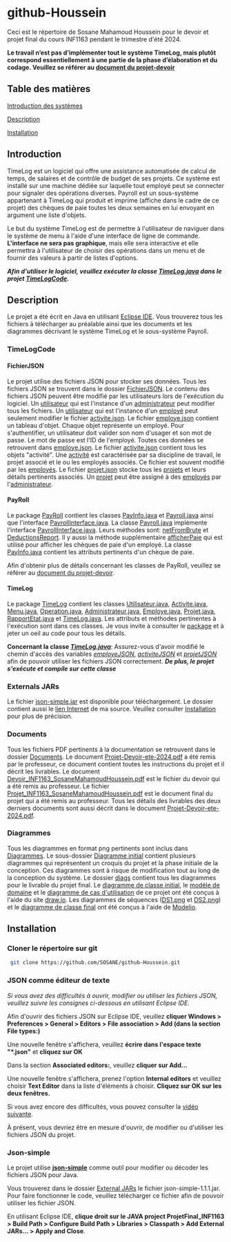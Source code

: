 # github-Houssein
Ceci est le répertoire de Sosane Mahamoud Houssein pour le devoir et projet final du cours INF1163 pendant le trimestre d'été 2024.

**Le travail n’est pas d’implémenter tout le système TimeLog, mais plutôt correspond essentiellement à une partie de la phase d’élaboration et du codage. Veuillez se référer au [document du projet-devoir](https://github.com/SOSANE/github-Houssein/blob/main/Documents/Projet-Devoir-ete-2024.pdf)**

## Table des matières
[Introduction des systèmes](#introduction)

[Description](#description)

[Installation](#installation)

## Introduction 
TimeLog est un logiciel qui offre une assistance automatisée de calcul de temps, de salaires et de contrôle de budget de ses projets. Ce système est installé sur une machine dédiée sur laquelle tout employé peut se connecter pour signaler des opérations diverses.
Payroll est un sous-système appartenant à TimeLog qui produit et imprime (affiche dans le cadre de ce projet) des chèques de paie toutes les deux semaines en lui envoyant en argument une liste d'objets. 

Le but du système TimeLog est de permettre à l'utilisateur de naviguer dans le système de menu à l'aide d'une interface de ligne de commande. **L'interface ne sera pas graphique**, mais elle sera interactive et elle permettra à l'utilisateur de choisir des opérations dans un menu et de fournir des valeurs à partir de listes d'options.

  ***Afin d'utiliser le logiciel, veuillez exécuter la classe [TimeLog.java](https://github.com/SOSANE/github-Houssein/blob/main/TimeLogCode/src/TimeLog/TimeLog.java) dans le projet [TimeLogCode](https://github.com/SOSANE/github-Houssein/tree/main/TimeLogCode).***

## Description
Le projet a été écrit en Java en utilisant [Eclipse IDE](https://eclipseide.org/). Vous trouverez tous les fichiers à télécharger au préalable ainsi que les documents et les diagrammes décrivant le système TimeLog et le sous-système Payroll. 

### TimeLogCode
#### FichierJSON
Le projet utilise des fichiers JSON pour stocker ses données. Tous les fichiers JSON se trouvent dans le dossier [FichierJSON](https://github.com/SOSANE/github-Houssein/tree/main/TimeLogCode/src/FichierJSON). Le contenu des fichiers JSON peuvent être modifié par les utilisateurs lors de l'exécution du logiciel. Un [utilisateur](https://github.com/SOSANE/github-Houssein/blob/main/TimeLogCode/src/TimeLog/Utilisateur.java) qui est l'instance d'un [administrateur](https://github.com/SOSANE/github-Houssein/blob/main/TimeLogCode/src/TimeLog/Administrateur.java) peut modifier tous les fichiers. Un [utilisateur](https://github.com/SOSANE/github-Houssein/blob/main/TimeLogCode/src/TimeLog/Utilisateur.java) qui est l'instance d'un [employé](https://github.com/SOSANE/github-Houssein/blob/main/TimeLogCode/src/TimeLog/Employe.java) peut seulement modifier le fichier [activite.json](https://github.com/SOSANE/github-Houssein/blob/main/TimeLogCode/src/FichierJSON/activite.json). Le fichier [employe.json](https://github.com/SOSANE/github-Houssein/blob/main/TimeLogCode/src/FichierJSON/employe.json) contient un tableau d'objet. Chaque objet représente un employé. Pour s'authentifier, un utilisateur doit valider son nom d'usager et son mot de passe. Le mot de passe est l'ID de l'employé. Toutes ces données se retrouvent dans [employe.json](https://github.com/SOSANE/github-Houssein/blob/main/TimeLogCode/src/FichierJSON/employe.json). Le fichier [activite.json](https://github.com/SOSANE/github-Houssein/blob/main/TimeLogCode/src/FichierJSON/activite.json) contient tous les objets "activité". Une [activité](https://github.com/SOSANE/github-Houssein/blob/main/TimeLogCode/src/TimeLog/Activite.java) est caractérisée par sa discipline de travail, le projet associé et le ou les employés associés. Ce fichier est souvent modifié par les [employés](https://github.com/SOSANE/github-Houssein/blob/main/TimeLogCode/src/TimeLog/Employe.java). Le fichier [projet.json](https://github.com/SOSANE/github-Houssein/blob/main/TimeLogCode/src/FichierJSON/projet.json) stocke tous les [projets](https://github.com/SOSANE/github-Houssein/blob/main/TimeLogCode/src/TimeLog/Projet.java) et leurs détails pertinents associés. Un [projet](https://github.com/SOSANE/github-Houssein/blob/main/TimeLogCode/src/TimeLog/Projet.java) peut être assigné à des [employés](https://github.com/SOSANE/github-Houssein/blob/main/TimeLogCode/src/TimeLog/Employe.java) par l'[administrateur](https://github.com/SOSANE/github-Houssein/blob/main/TimeLogCode/src/TimeLog/Administrateur.java).

#### PayRoll
Le package [PayRoll](https://github.com/SOSANE/github-Houssein/tree/main/TimeLogCode/src/PayRoll) contient les classes [PayInfo.java](https://github.com/SOSANE/github-Houssein/blob/main/TimeLogCode/src/PayRoll/PayInfo.java) et [Payroll.java](https://github.com/SOSANE/github-Houssein/blob/main/TimeLogCode/src/PayRoll/Payroll.java) ainsi que l'interface [PayrollInterface.java](https://github.com/SOSANE/github-Houssein/blob/main/TimeLogCode/src/PayRoll/PayrollInterface.java). La classe [Payroll.java](https://github.com/SOSANE/github-Houssein/blob/main/TimeLogCode/src/PayRoll/Payroll.java) implémente l'interface [PayrollInterface.java](https://github.com/SOSANE/github-Houssein/blob/main/TimeLogCode/src/PayRoll/PayrollInterface.java). Leurs méthodes sont: [netFromBrute](https://github.com/SOSANE/github-Houssein/blob/main/TimeLogCode/src/PayRoll/Payroll.java#L27) et [DeductionsReport](https://github.com/SOSANE/github-Houssein/blob/main/TimeLogCode/src/PayRoll/Payroll.java#L33). Il y aussi la méthode supplémentaire [afficherPaie](https://github.com/SOSANE/github-Houssein/blob/main/TimeLogCode/src/PayRoll/Payroll.java#L10) qui est utilisé pour afficher les chèques de paie d'un employé. La classe [PayInfo.java](https://github.com/SOSANE/github-Houssein/blob/main/TimeLogCode/src/PayRoll/PayInfo.java) contient les attributs pertinents d'un chèque de paie.


Afin d'obtenir plus de détails concernant les classes de PayRoll, veuillez se référer au [document du projet-devoir](https://github.com/SOSANE/github-Houssein/blob/main/Documents/Projet-Devoir-ete-2024.pdf).

#### TimeLog
Le package [TimeLog](https://github.com/SOSANE/github-Houssein/tree/main/TimeLogCode/src/TimeLog) contient les classes [Utilisateur.java](https://github.com/SOSANE/github-Houssein/blob/main/TimeLogCode/src/TimeLog/Utilisateur.java), [Activite.java](https://github.com/SOSANE/github-Houssein/blob/main/TimeLogCode/src/TimeLog/Activite.java), [Menu.java](https://github.com/SOSANE/github-Houssein/blob/main/TimeLogCode/src/TimeLog/Menu.java), [Operation.java](https://github.com/SOSANE/github-Houssein/blob/main/TimeLogCode/src/TimeLog/Operation.java), [Administrateur.java](https://github.com/SOSANE/github-Houssein/blob/main/TimeLogCode/src/TimeLog/Administrateur.java), [Employe.java](https://github.com/SOSANE/github-Houssein/blob/main/TimeLogCode/src/TimeLog/Employe.java), [Projet.java](https://github.com/SOSANE/github-Houssein/blob/main/TimeLogCode/src/TimeLog/Projet.java), [RapportEtat.java](https://github.com/SOSANE/github-Houssein/blob/main/TimeLogCode/src/TimeLog/RapportEtat.java) et [TimeLog.java](https://github.com/SOSANE/github-Houssein/blob/main/TimeLogCode/src/TimeLog/TimeLog.java). Les attributs et méthodes pertinentes à l'exécution sont dans ces classes. Je vous invite à consulter le [package](https://github.com/SOSANE/github-Houssein/tree/main/TimeLogCode/src/TimeLog) et à jeter un oeil au code pour tous les détails.

**Concernant la classe *[TimeLog.java](https://github.com/SOSANE/github-Houssein/blob/main/TimeLogCode/src/TimeLog/TimeLog.java)***: Assurez-vous d'avoir modifié le chemin d'accès des variables *[employeJSON](https://github.com/SOSANE/github-Houssein/blob/main/TimeLogCode/src/TimeLog/TimeLog.java#L18)*, *[activiteJSON](https://github.com/SOSANE/github-Houssein/blob/main/TimeLogCode/src/TimeLog/TimeLog.java#L20)* et *[projetJSON](https://github.com/SOSANE/github-Houssein/blob/main/TimeLogCode/src/TimeLog/TimeLog.java#L19)* afin de pouvoir utiliser les fichiers JSON correctement. ***De plus, le projet s'exécute et compile sur cette classe***

### Externals JARs
Le fichier [json-simple.jar](https://github.com/SOSANE/github-Houssein/blob/main/External%20JARs/json-simple-1.1.1.jar) est disponible pour téléchargement. Le dossier contient aussi le [lien Internet](https://github.com/SOSANE/github-Houssein/blob/main/External%20JARs/Lien%20internet%20de%20JSON%20simple.url) de ma source. Veuillez consulter [Installation](#installation) pour plus de précision.

### Documents
Tous les fichiers PDF pertinents à la documentation se retrouvent dans le dossier [Documents](https://github.com/SOSANE/github-Houssein/tree/main/Documents). Le document [Projet-Devoir-ete-2024.pdf](https://github.com/SOSANE/github-Houssein/blob/main/Documents/Projet-Devoir-ete-2024.pdf) a été remis par le professeur, ce document contient toutes les instructions du projet et il décrit les livrables. Le document [Devoir_INF1163_SosaneMahamoudHoussein.pdf](https://github.com/SOSANE/github-Houssein/blob/main/Documents/Devoir_INF1163_SosaneMahamoudHoussein.pdf) est le fichier du devoir qui a été remis au professeur. Le fichier [Projet_INF1163_SosaneMahamoudHoussein.pdf](https://github.com/SOSANE/github-Houssein/blob/main/Documents/Projet_INF1163_SosaneMahamoudHoussein.pdf) est le document final du projet qui a été remis au professeur. Tous les détails des livrables des deux derniers documents sont aussi décrit dans le document [Projet-Devoir-ete-2024.pdf](https://github.com/SOSANE/github-Houssein/blob/main/Documents/Projet-Devoir-ete-2024.pdf).

### Diagrammes
Tous les diagrammes en format png pertinents sont inclus dans [Diagrammes](https://github.com/SOSANE/github-Houssein/tree/main/Diagrammes). Le sous-dossier [Diagramme initial](https://github.com/SOSANE/github-Houssein/tree/main/Diagrammes/Diagramme%20initial) contient plusieurs diagrammes qui représentent un croquis du projet et la phase initiale de la conception. Ces diagrammes sont à risque de modification tout au long de la conception du système. Le dossier [diags](https://github.com/SOSANE/github-Houssein/tree/main/Diagrammes/diags) contient tous les diagrammes pour le livrable du projet final. Le [diagramme de classe initial](https://github.com/SOSANE/github-Houssein/blob/main/Diagrammes/Diagramme%20initial/TimeLog-Diagramme-Diagramme%20de%20classe%20initial.drawio.png), le [modèle de domaine](https://github.com/SOSANE/github-Houssein/blob/main/Diagrammes/diags/modeleDuDomaine.png) et le [diagramme de cas d'utilisation](https://github.com/SOSANE/github-Houssein/blob/main/Diagrammes/Diagramme%20initial/TimeLog-Diagramme-Cas%20d'utilisation.drawio.png) de ce projet ont été conçus à l'aide du site [draw.io](https://app.diagrams.net/). Les diagrammes de séquences ([DS1.png](https://github.com/SOSANE/github-Houssein/blob/main/Diagrammes/diags/DS1.png) et [DS2.png](https://github.com/SOSANE/github-Houssein/blob/main/Diagrammes/diags/DS2.png)) et le [diagramme de classe final](https://github.com/SOSANE/github-Houssein/blob/main/Diagrammes/diags/diagClasses.png) ont été conçus à l'aide de [Modelio](https://www.modelio.org/index.htm). 

## Installation
### Cloner le répertoire sur git
```bash
 git clone https://github.com/SOSANE/github-Houssein.git
```

### JSON comme éditeur de texte
*Si vous avez des difficultés à ouvrir, modifier ou utiliser les fichiers JSON, veuillez suivre les consignes ci-dessous en utilisant Eclipse IDE.*

Afin d'ouvrir des fichiers JSON sur Eclipse IDE, veuillez **cliquer Windows > Preferences > General > Editors > File association > Add (dans la section File types:)**

Une nouvelle fenêtre s'affichera, veuillez **écrire dans l'espace texte "*.json"** et **cliquez sur OK**

Dans la section **Associated editors:**, veuillez **cliquer sur Add...**

Une nouvelle fenêtre s'affichera, prenez l'option **Internal editors** et veuillez choisir **Text Editor** dans la liste d'éléments à choisir. **Cliquez sur OK sur les deux fenêtres.**

Si vous avez encore des difficultés, vous pouvez consulter la [vidéo suivante](https://youtu.be/16itKhkYh_A?si=fnAZifQsFt1KyQFQ).



À présent, vous devriez être en mesure d'ouvrir, de modifier ou d'utiliser les fichiers JSON du projet.

### Json-simple
Le projet utilise [**json-simple**](https://code.google.com/archive/p/json-simple/) comme outil pour modifier ou décoder les fichiers JSON pour Java. 

Vous trouverez dans le dossier [External JARs](https://gitfront.io/r/SOSANE/kPwaKFRPRaNW/github-Houssein/tree/External%20JARs/) le fichier json-simple-1.1.1.jar. Pour faire fonctionner le code, veuillez télécharger ce fichier afin de pouvoir utiliser les fichier JSON.

En utilisant Eclipse IDE, **clique droit sur le JAVA project ProjetFinal_INF1163 > Build Path > Configure Build Path > Libraries > Classpath > Add External JARs... > Apply and Close**.

